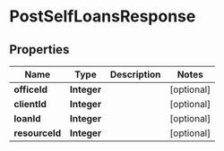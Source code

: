 # PostSelfLoansResponse

## Properties
Name | Type | Description | Notes
------------ | ------------- | ------------- | -------------
**officeId** | **Integer** |  |  [optional]
**clientId** | **Integer** |  |  [optional]
**loanId** | **Integer** |  |  [optional]
**resourceId** | **Integer** |  |  [optional]
